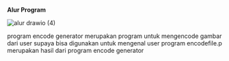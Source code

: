 **Alur Program** 


![alur drawio (4)](https://github.com/user-attachments/assets/d93b2c8e-d6e7-4471-be9f-7e6868aa4967)



program encode generator merupakan program untuk mengencode gambar dari user supaya bisa digunakan untuk mengenal user
program encodefile.p merupakan hasil dari program encode generator
